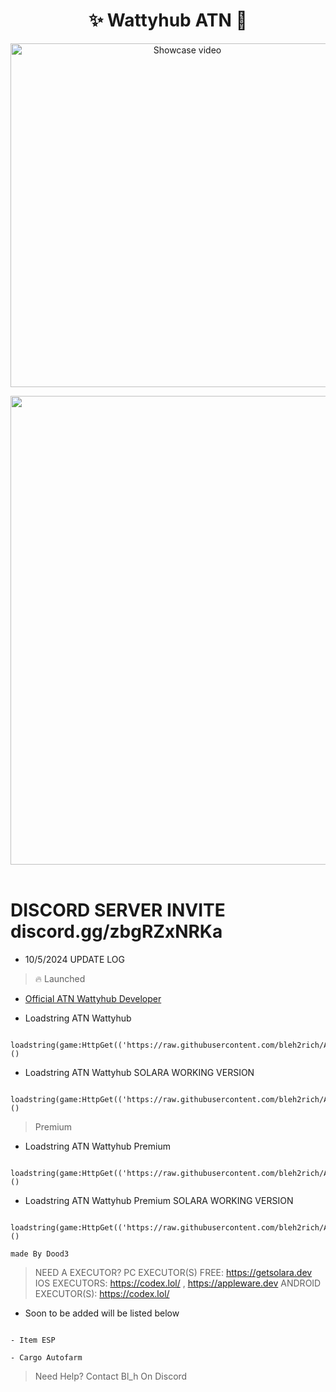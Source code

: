 <h1 align="center">✨ Wattyhub ATN 🎉</h1> 
<p align="center">
    <a href="https://www.youtube.com/watch?v=By29I_pvbNA" target="_blank">
        <img src="https://i.imgur.com/KmZpHnw_d.webp?maxwidth=760&fidelity=grand" width="550" alt="Showcase video" title="Showcase video">
    </a>
</p>
<p align= "center"> <kbd> <img  src="https://i.imgur.com/ylRrPFi.png"width="750"> </kbd><br><br>

# DISCORD SERVER INVITE discord.gg/zbgRZxNRKa
    

- 10/5/2024 UPDATE LOG
  
> 🔥 Launched

- <a href="https://www.youtube.com/@PrestigedDev">Official ATN Wattyhub Developer</a>

- Loadstring ATN Wattyhub
```
 loadstring(game:HttpGet(('https://raw.githubusercontent.com/bleh2rich/ATN/refs/heads/main/ATNWattyHub.lua'),true))()
```
- Loadstring ATN Wattyhub SOLARA WORKING VERSION
```
 loadstring(game:HttpGet(('https://raw.githubusercontent.com/bleh2rich/ATN/refs/heads/main/Solara/SolaraATN.lua'),true))()
```


> Premium
- Loadstring ATN Wattyhub Premium
```
 loadstring(game:HttpGet(('https://raw.githubusercontent.com/bleh2rich/ATN/refs/heads/main/PremiumATN/PremiumATN.lua'),true))()
```
- Loadstring ATN Wattyhub Premium SOLARA WORKING VERSION
```
 loadstring(game:HttpGet(('https://raw.githubusercontent.com/bleh2rich/ATN/refs/heads/main/PremiumATN/SolaraPremium.lua'),true))()
```



``` made By Dood3 ```

> NEED A EXECUTOR?
> PC EXECUTOR(S) FREE: https://getsolara.dev
> IOS EXECUTORS: https://codex.lol/ , https://appleware.dev
> ANDROID EXECUTOR(S): https://codex.lol/

- Soon to be added will be listed below
```

- Item ESP

- Cargo Autofarm
```



> Need Help? Contact Bl_h On Discord

